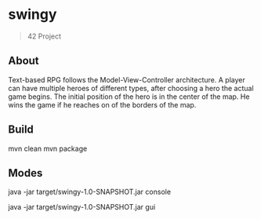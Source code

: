 # swingy

> 42 Project

## About
Text-based RPG follows the Model-View-Controller architecture. 
A player can have multiple heroes of different types, after choosing a hero the actual game begins.
The initial position of the hero is in the center of the map. He wins the game if he reaches on of the borders of the map.

## Build
mvn clean
mvn package

## Modes
java -jar target/swingy-1.0-SNAPSHOT.jar console

java -jar target/swingy-1.0-SNAPSHOT.jar gui

